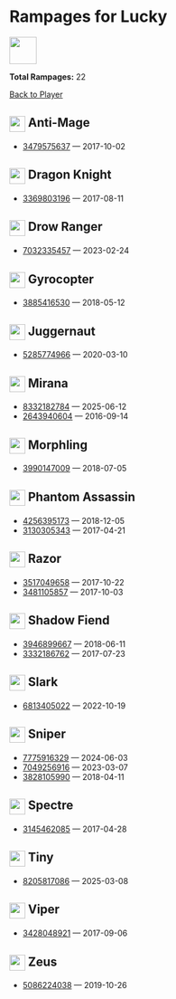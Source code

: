 # Rampages for Lucky
<img src="https://avatars.steamstatic.com/1191c81a57194f64acfcda94f0fd0cb94e92eff7_full.jpg" width="48" height="48"/>

**Total Rampages:** 22

[Back to Player](./README.md)

## <img src="https://cdn.cloudflare.steamstatic.com/apps/dota2/images/dota_react/heroes/antimage.png" width="28" style="vertical-align:middle"/> Anti-Mage

- [3479575637](https://www.opendota.com/matches/3479575637) — 2017-10-02

## <img src="https://cdn.cloudflare.steamstatic.com/apps/dota2/images/dota_react/heroes/dragon_knight.png" width="28" style="vertical-align:middle"/> Dragon Knight

- [3369803196](https://www.opendota.com/matches/3369803196) — 2017-08-11

## <img src="https://cdn.cloudflare.steamstatic.com/apps/dota2/images/dota_react/heroes/drow_ranger.png" width="28" style="vertical-align:middle"/> Drow Ranger

- [7032335457](https://www.opendota.com/matches/7032335457) — 2023-02-24

## <img src="https://cdn.cloudflare.steamstatic.com/apps/dota2/images/dota_react/heroes/gyrocopter.png" width="28" style="vertical-align:middle"/> Gyrocopter

- [3885416530](https://www.opendota.com/matches/3885416530) — 2018-05-12

## <img src="https://cdn.cloudflare.steamstatic.com/apps/dota2/images/dota_react/heroes/juggernaut.png" width="28" style="vertical-align:middle"/> Juggernaut

- [5285774966](https://www.opendota.com/matches/5285774966) — 2020-03-10

## <img src="https://cdn.cloudflare.steamstatic.com/apps/dota2/images/dota_react/heroes/mirana.png" width="28" style="vertical-align:middle"/> Mirana

- [8332182784](https://www.opendota.com/matches/8332182784) — 2025-06-12
- [2643940604](https://www.opendota.com/matches/2643940604) — 2016-09-14

## <img src="https://cdn.cloudflare.steamstatic.com/apps/dota2/images/dota_react/heroes/morphling.png" width="28" style="vertical-align:middle"/> Morphling

- [3990147009](https://www.opendota.com/matches/3990147009) — 2018-07-05

## <img src="https://cdn.cloudflare.steamstatic.com/apps/dota2/images/dota_react/heroes/phantom_assassin.png" width="28" style="vertical-align:middle"/> Phantom Assassin

- [4256395173](https://www.opendota.com/matches/4256395173) — 2018-12-05
- [3130305343](https://www.opendota.com/matches/3130305343) — 2017-04-21

## <img src="https://cdn.cloudflare.steamstatic.com/apps/dota2/images/dota_react/heroes/razor.png" width="28" style="vertical-align:middle"/> Razor

- [3517049658](https://www.opendota.com/matches/3517049658) — 2017-10-22
- [3481105857](https://www.opendota.com/matches/3481105857) — 2017-10-03

## <img src="https://cdn.cloudflare.steamstatic.com/apps/dota2/images/dota_react/heroes/nevermore.png" width="28" style="vertical-align:middle"/> Shadow Fiend

- [3946899667](https://www.opendota.com/matches/3946899667) — 2018-06-11
- [3332186762](https://www.opendota.com/matches/3332186762) — 2017-07-23

## <img src="https://cdn.cloudflare.steamstatic.com/apps/dota2/images/dota_react/heroes/slark.png" width="28" style="vertical-align:middle"/> Slark

- [6813405022](https://www.opendota.com/matches/6813405022) — 2022-10-19

## <img src="https://cdn.cloudflare.steamstatic.com/apps/dota2/images/dota_react/heroes/sniper.png" width="28" style="vertical-align:middle"/> Sniper

- [7775916329](https://www.opendota.com/matches/7775916329) — 2024-06-03
- [7049256916](https://www.opendota.com/matches/7049256916) — 2023-03-07
- [3828105990](https://www.opendota.com/matches/3828105990) — 2018-04-11

## <img src="https://cdn.cloudflare.steamstatic.com/apps/dota2/images/dota_react/heroes/spectre.png" width="28" style="vertical-align:middle"/> Spectre

- [3145462085](https://www.opendota.com/matches/3145462085) — 2017-04-28

## <img src="https://cdn.cloudflare.steamstatic.com/apps/dota2/images/dota_react/heroes/tiny.png" width="28" style="vertical-align:middle"/> Tiny

- [8205817086](https://www.opendota.com/matches/8205817086) — 2025-03-08

## <img src="https://cdn.cloudflare.steamstatic.com/apps/dota2/images/dota_react/heroes/viper.png" width="28" style="vertical-align:middle"/> Viper

- [3428048921](https://www.opendota.com/matches/3428048921) — 2017-09-06

## <img src="https://cdn.cloudflare.steamstatic.com/apps/dota2/images/dota_react/heroes/zuus.png" width="28" style="vertical-align:middle"/> Zeus

- [5086224038](https://www.opendota.com/matches/5086224038) — 2019-10-26

